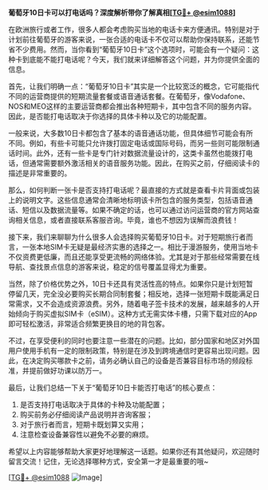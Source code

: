 **葡萄牙10日卡可以打电话吗？深度解析带你了解真相[[TG💪+ @esim1088](https://t.me/s/esim1088)]**

在欧洲旅行或者工作，很多人都会考虑购买当地的电话卡来方便通讯。特别是对于计划前往葡萄牙的游客来说，一张合适的电话卡不仅可以帮助你保持联系，还能节省不少费用。然而，当你看到“葡萄牙10日卡”这个选项时，可能会有一个疑问：这种卡到底能不能打电话呢？今天，我们就来详细解答这个问题，并为你提供全面的信息。

首先，让我们明确一点：“葡萄牙10日卡”其实是一个比较宽泛的概念，它可能指代不同的运营商提供的短期流量套餐或语音通话套餐。在葡萄牙，像Vodafone、NOS和MEO这样的主要运营商都会推出各种短期卡，其中包含不同的服务内容。因此，是否能打电话取决于你选择的具体卡种以及它的功能配置。

一般来说，大多数10日卡都包含了基本的语音通话功能，但具体细节可能会有所不同。例如，有些卡可能只允许拨打固定电话或国际号码，而另一些则可能限制通话时间。此外，还有一些卡是专门针对数据流量设计的，这类卡虽然也能拨打电话，但通常需要额外激活相关的语音服务功能。因此，在购买之前，仔细阅读卡的描述是非常重要的。

那么，如何判断一张卡是否支持打电话呢？最直接的方式就是查看卡片背面或包装上的说明文字。这些信息通常会清晰地标明该卡所包含的服务类型，包括语音通话、短信以及数据流量等。如果不确定的话，也可以通过访问运营商的官方网站查询相关信息，或者直接联系客服咨询。毕竟，谁也不想因为误解而浪费钱！

接下来，我们来聊聊为什么很多人会选择购买葡萄牙10日卡。对于短期旅行者而言，一张本地SIM卡无疑是最经济实惠的选择之一。相比于漫游服务，使用当地卡不仅资费更低廉，而且还能享受更流畅的网络体验。尤其是对于那些经常需要在线导航、查找景点信息的游客来说，稳定的信号覆盖显得尤为重要。

当然，除了价格优势之外，10日卡还具有灵活性高的特点。如果你只是计划短暂停留几天，完全没必要购买长期合同制套餐；相反地，选择一张短期卡既能满足日常需求，又不会造成资源浪费。另外，随着电子签卡技术的发展，越来越多的人开始倾向于购买虚拟SIM卡（eSIM）。这种方式无需实体卡槽，只需下载对应的App即可轻松激活，非常适合频繁更换目的地的背包客。

不过，在享受便利的同时也要注意一些潜在的问题。比如，部分国家和地区对外国用户使用手机有一定的限制政策，特别是在涉及到跨境通信时更容易出现问题。因此，在决定购买哪款卡之前，请务必确认自己的设备是否兼容目标市场的频段标准，并提前做好功课以防万一。

最后，让我们总结一下关于“葡萄牙10日卡能否打电话”的核心要点：
1. 是否支持打电话取决于具体的卡种及功能配置；
2. 购买前务必仔细阅读产品说明并咨询客服；
3. 对于旅行者而言，短期卡既划算又实用；
4. 注意检查设备兼容性以避免不必要的麻烦。

希望以上内容能够帮助大家更好地理解这一话题。如果你还有其他疑问，欢迎随时留言交流！记住，无论选择哪种方式，安全第一才是最重要的哦~

[[TG💪+ @esim1088](https://t.me/s/esim1088) ![Image](https://i.postimg.cc/4NQfJmqS/Snipaste-2025-05-13-00-14-12.png)]